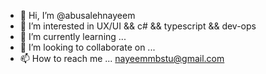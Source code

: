 - 👋 Hi, I’m @abusalehnayeem
- 👀 I’m interested in UX/UI && c# && typescript && dev-ops
- 🌱 I’m currently learning ...
- 💞️ I’m looking to collaborate on ...
- 📫 How to reach me ... nayeemmbstu@gmail.com

<!---
abusalehnayeem/abusalehnayeem is a ✨ special ✨ repository because its `README.md` (this file) appears on your GitHub profile.
You can click the Preview link to take a look at your changes.
--->
